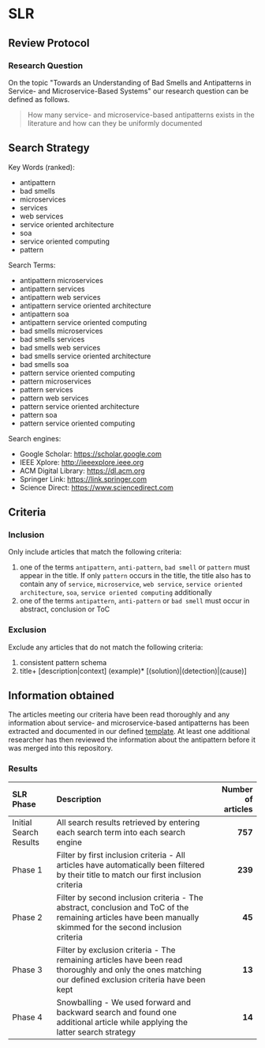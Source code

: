 # SLR

## Review Protocol
### Research Question
On the topic "Towards an Understanding of Bad Smells and Antipatterns in Service- and Microservice-Based Systems" our research question can be defined as follows.
> How many service- and microservice-based antipatterns exists in the literature and how can they be uniformly documented

## Search Strategy

Key Words (ranked):
* antipattern 
* bad smells 
* microservices 
* services 
* web services 
* service oriented architecture 
* soa 
* service oriented computing
* pattern

Search Terms:
* antipattern microservices
* antipattern services
* antipattern web services
* antipattern service oriented architecture
* antipattern soa
* antipattern service oriented computing
* bad smells microservices
* bad smells services
* bad smells web services
* bad smells service oriented architecture
* bad smells soa
* pattern service oriented computing
* pattern microservices
* pattern services
* pattern web services
* pattern service oriented architecture
* pattern soa
* pattern service oriented computing

Search engines:
* Google Scholar: https://scholar.google.com
* IEEE Xplore: http://ieeexplore.ieee.org
* ACM Digital Library: https://dl.acm.org
* Springer Link: https://link.springer.com
* Science Direct: https://www.sciencedirect.com

## Criteria
### Inclusion
Only include articles that match the following criteria:

1. one of the terms `antipattern`, `anti-pattern`, `bad smell` or `pattern` must appear in the title.
If only `pattern` occurs in the title, the title also has to contain any of `service`, `microservice`, `web service`, `service oriented architecture`, `soa`, `service oriented computing` additionally
2. one of the terms `antipattern`, `anti-pattern` or `bad smell` must occur in abstract, conclusion or ToC

### Exclusion
Exclude any articles that do not match the following criteria:

1. consistent pattern schema
2. title+ [description|context] (example)*  [(solution)|(detection)|(cause)]

## Information obtained

The articles meeting our criteria have been read thoroughly and any information about service- and microservice-based antipatterns has been extracted and documented in our defined [template](https://github.com/xJREB/service-based-antipatterns/blob/master/antipatterns/default_anitpattern.json).
At least one additional researcher has then reviewed the information about the antipattern before it was merged into this repository.

### Results

| SLR Phase | Description | Number of articles |
|:---|:---|---:|
| Initial Search Results | All search results retrieved by entering each search term into each search engine | **757** |
| Phase 1 | Filter by first inclusion criteria - All articles have automatically been filtered by their title to match our first inclusion criteria | **239** |
| Phase 2 | Filter by second inclusion criteria - The abstract, conclusion and ToC of the remaining articles have been manually skimmed for the second inclusion criteria | **45** |
| Phase 3 | Filter by exclusion criteria - The remaining articles have been read thoroughly and only the ones matching our defined exclusion criteria have been kept | **13** |
| Phase 4 | Snowballing - We used forward and backward search and found one additional article while applying the latter search strategy | **14** |



